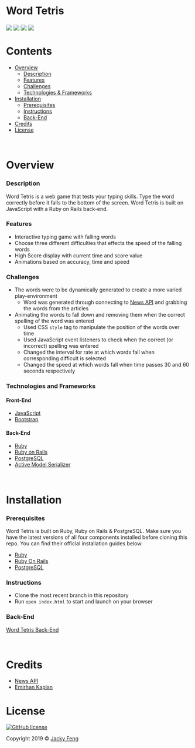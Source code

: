 # Word Tetris
<p>
  <img align="center" src="https://img.shields.io/badge/PostgreSQL-12.1-336791">
  <img align="center" src="https://img.shields.io/badge/JavaScript-61DAFB">
  <img align="center" src="https://img.shields.io/badge/Ruby-2.6.1-CC342D">
  <img align="center" src="https://img.shields.io/badge/Ruby%20On%20Rails-6.0.1-cc0600">
</p>

# Contents
- [Overview](#overview)
  - [Description](#description)
  - [Features](#features)
  - [Challenges](#challenges)
  - [Technologies & Frameworks](#technologies-and-frameworks)
- [Installation](#installation)
    - [Prerequisites](#prerequisites)
    - [Instructions](#instructions)
    - [Back-End](#back-end-1)
- [Credits](#credits)
- [License](#license)

&nbsp;

# Overview
  ### Description
  Word Tetris is a web game that tests your typing skills. Type the word correctly before it falls to the bottom of the screen. Word Tetris is built on JavaScript with a Ruby on Rails back-end.
  
  ### Features
  - Interactive typing game with falling words
  - Choose three different difficulties that effects the speed of the falling words
  - High Score display with current time and score value
  - Animations based on accuracy, time and speed
  
  ### Challenges
  - The words were to be dynamically generated to create a more varied play-environment
    - Word was generated through connecting to [News API](https://newsapi.org/) and grabbing the words from the articles
  - Animating the words to fall down and removing them when the correct spelling of the word was entered
    - Used CSS `style` tag to manipulate the position of the words over time
    - Used JavaScript event listeners to check when the correct (or incorrect) spelling was entered
    - Changed the interval for rate at which words fall when corresponding difficult is selected
    - Changed the speed at which words fall when time passes 30 and 60 seconds respectively
    
    
  ### Technologies and Frameworks
  #### Front-End
  - [JavaScript](https://developer.mozilla.org/en-US/docs/Web/JavaScript)
  - [Bootstrap](https://getbootstrap.com/)
  
  #### Back-End
  - [Ruby](https://www.ruby-lang.org/en/)
  - [Ruby on Rails](https://rubyonrails.org/)
  - [PostgreSQL](https://www.postgresql.org/)
  - [Active Model Serializer](https://github.com/rails-api/active_model_serializers)

&nbsp;
 
# Installation
  ### Prerequisites
  Word Tetris is built on Ruby, Ruby on Rails & PostgreSQL. Make sure you have the latest versions of all four components installed before cloning this repo. You can find their official installation guides below:
  
  - [Ruby](https://www.ruby-lang.org/en/documentation/installation/)
  - [Ruby On Rails](https://guides.rubyonrails.org/v5.0/getting_started.html)
  - [PostgreSQL](https://www.postgresqltutorial.com/)
  
  ### Instructions
  - Clone the most recent branch in this repository
  - Run `open index.html` to start and launch on your browser
  
  ### Back-End
  [Word Tetris Back-End](https://github.com/jfeng530/Word-Tetris-backend)

&nbsp;

# Credits
  - [News API](https://newsapi.org/)
  - [Emirhan Kaplan](https://github.com/emskaplann)

# License
<a href="https://github.com/jfeng530/Word-Tetris/blob/master/LICENSE"><img alt="GitHub license" src="https://img.shields.io/github/license/jfeng530/nba_frontend?color=blue"></a>

Copyright 2019 © [Jacky Feng](https://github.com/jfeng530)
